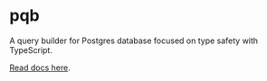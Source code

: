 # pqb

A query builder for Postgres database focused on type safety with TypeScript.

[Read docs here](https://orchid-orm.netlify.app/guide/query-builder.html).
